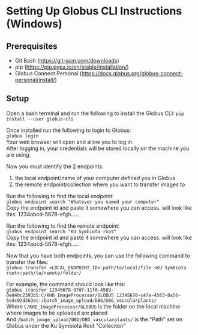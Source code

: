 # Setting Up Globus CLI Instructions (Windows)

## Prerequisites
- Git Bash (https://git-scm.com/downloads)
- pip (https://pip.pypa.io/en/stable/installation/)
- Globus Connect Personal (https://docs.globus.org/globus-connect-personal/install/)

## Setup

Open a bash terminal and run the following to install the Globus CLI:
`pip install --user globus-cli`

Once installed run the following to login to Globus:  
`globus login`  
Your web browser will open and allow you to log in.  
After logging in, your credentials will be stored locally on the machine you are using.


Now you must identify the 2 endpoints:
1. the local endpoint/name of your computer defined you in Globus
2. the remote endpoint/collection where you want to transfer images to  

Run the following to find the local endpoint:  
`globus endpoint search "Whatever you named your computer"`  
Copy the endpoint id and paste it somewhere you can access. will look like this: 1234abcd-5678-efgh.....

Run the following to find the remote endpoint:  
`globus endpoint search "KU Symbiota root"`  
Copy the endpoint id and paste it somewhere you can access. will look like this: 1234abcd-5678-efgh.....


Now that you have both endpoints, you can use the following command to transfer the files:  
`globus transfer <LOCAL_ENDPOINT_ID>:path/to/local/file <KU Symbiota root>:path/to/remote/folder/`


For example, the command should look like this:  
`globus transfer 12345678-97df-11f0-4589-0e840c2393b5:C/KHD_ImageProcessor/GLOBUS 12345678-c47a-4583-8a56-5edc02d263ec:/batch_image_upload/DBG/DBG_vascularplants/`  
Where `C/KHD_ImageProcessor/GLOBUS` is the folder on the local machine where images to be uploaded are placed  
And `/batch_image_upload/DBG/DBG_vascularplants/` is the "Path" set on Globus under the Ku Symbiota Root "Colleciton"
